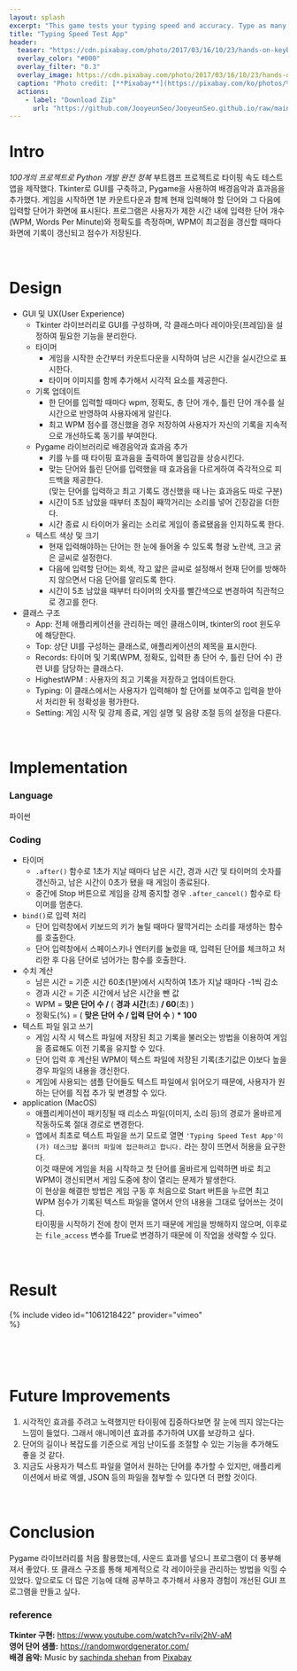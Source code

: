```yaml
---
layout: splash
excerpt: "This game tests your typing speed and accuracy. Type as many words as you can in 1 minute, and challenge yourself to beat your highest score."
title: "Typing Speed Test App"
header:
  teaser: "https://cdn.pixabay.com/photo/2017/03/16/10/23/hands-on-keyboard-2148723_1280.jpg"
  overlay_color: "#000"
  overlay_filter: "0.3"
  overlay_image: https://cdn.pixabay.com/photo/2017/03/16/10/23/hands-on-keyboard-2148723_1280.jpg
  caption: "Photo credit: [**Pixabay**](https://pixabay.com/ko/photos/%ED%82%A4%EB%B3%B4%EB%93%9C%EC%97%90-%EC%86%90-%EA%B1%B4%EB%B0%98-%EC%BB%B4%ED%93%A8%ED%8C%85-2148723/)"
  actions:
    - label: "Download Zip"
      url: "https://github.com/JooyeunSeo/JooyeunSeo.github.io/raw/main/download/Typing_Speed_Test_App.zip"
---
```


# Intro

*100개의 프로젝트로 Python 개발 완전 정복* 부트캠프 프로젝트로 타이핑 속도 테스트 앱을 제작했다. Tkinter로 GUI를 구축하고, Pygame을 사용하여 배경음악과 효과음을 추가했다. 게임을 시작하면 1분 카운트다운과 함께 현재 입력해야 할 단어와 그 다음에 입력할 단어가 화면에 표시된다. 프로그램은 사용자가 제한 시간 내에 입력한 단어 개수(WPM, Words Per Minute)와 정확도를 측정하며, WPM이 최고점을 갱신할 때마다 화면에 기록이 갱신되고 점수가 저장된다.
<br><br><br>

# Design

- GUI 및 UX(User Experience)
   - Tkinter 라이브러리로 GUI를 구성하며, 각 클래스마다 레이아웃(프레임)을 설정하여 필요한 기능을 분리한다.
   - 타이머
      - 게임을 시작한 순간부터 카운트다운을 시작하여 남은 시간을 실시간으로 표시한다.
      - 타이머 이미지를 함께 추가해서 시각적 요소를 제공한다.
   - 기록 업데이트
      - 한 단어를 입력할 때마다 wpm, 정확도, 총 단어 개수, 틀린 단어 개수를 실시간으로 반영하여 사용자에게 알린다.
      - 최고 WPM 점수를 갱신했을 경우 저장하여 사용자가 자신의 기록을 지속적으로 개선하도록 동기를 부여한다.
   - Pygame 라이브러리로 배경음악과 효과음 추가
      - 키를 누를 때 타이핑 효과음을 출력하여 몰입감을 상승시킨다.
      - 맞는 단어와 틀린 단어를 입력했을 때 효과음을 다르게하여 즉각적으로 피드백을 제공한다.    
      (맞는 단어를 입력하고 최고 기록도 갱신했을 때 나는 효과음도 따로 구분)
      - 시간이 5초 남았을 때부터 초침이 째깍거리는 소리를 넣어 긴장감을 더한다.
      - 시간 종료 시 타이머가 울리는 소리로 게임이 종료됐음을 인지하도록 한다.
   - 텍스트 색상 및 크기
      - 현재 입력해야하는 단어는 한 눈에 들어올 수 있도록 형광 노란색, 크고 굵은 글씨로 설정한다.
      - 다음에 입력할 단어는 회색, 작고 얇은 글씨로 설정해서 현재 단어를 방해하지 않으면서 다음 단어를 알리도록 한다.
      - 시간이 5초 남았을 때부터 타이머의 숫자를 빨간색으로 변경하여 직관적으로 경고를 한다.
- 클래스 구조
   - App: 전체 애플리케이션을 관리하는 메인 클래스이며, tkinter의 root 윈도우에 해당한다.
   - Top: 상단 UI를 구성하는 클래스로, 애플리케이션의 제목을 표시한다.
   - Records: 타이머 및 기록(WPM, 정확도, 입력한 총 단어 수, 틀린 단어 수) 관련 UI를 담당하는 클래스다.
   - HighestWPM : 사용자의 최고 기록을 저장하고 업데이트한다.
   - Typing: 이 클래스에서는 사용자가 입력해야 할 단어를 보여주고 입력을 받아서 처리한 뒤 정확성을 평가한다.
   - Setting: 게임 시작 및 강제 종료, 게임 설명 및 음량 조절 등의 설정을 다룬다.
<br><br><br>

# Implementation

### Language

파이썬

### Coding

- 타이머
   - `.after()` 함수로 1초가 지날 때마다 남은 시간, 경과 시간 및 타이머의 숫자를 갱신하고, 남은 시간이 0초가 됐을 때 게임이 종료된다.
   - 중간에 Stop 버튼으로 게임을 강제 중지할 경우 `.after_cancel()` 함수로 타이머를 멈춘다.
- `bind()`로 입력 처리
   - 단어 입력창에서 키보드의 키가 눌릴 때마다 딸깍거리는 소리를 재생하는 함수를 호출한다.
   - 단어 입력창에서 스페이스키나 엔터키를 눌렀을 때, 입력된 단어를 체크하고 처리한 후 다음 단어로 넘어가는 함수를 호출한다.
- 수치 계산
   - 남은 시간 = 기준 시간 60초(1분)에서 시작하여 1초가 지날 때마다 -1씩 감소
   - 경과 시간 = 기준 시간에서 남은 시간을 뺀 값 
   - WPM = **맞은 단어 수 /** ( **경과 시간**(초) **/ 60**(초) )
   - 정확도(%) = ( **맞은 단어 수 / 입력 단어 수** ) **\* 100**
- 텍스트 파일 읽고 쓰기
   - 게임 시작 시 텍스트 파일에 저장된 최고 기록을 불러오는 방법을 이용하여 게임을 종료해도 이전 기록을 유지할 수 있다.
   - 단어 입력 후 계산된 WPM이 텍스트 파일에 저장된 기록(초기값은 0)보다 높을 경우 파일의 내용을 갱신한다.
   - 게임에 사용되는 샘플 단어들도 텍스트 파일에서 읽어오기 때문에, 사용자가 원하는 단어를 직접 추가 및 변경할 수 있다.
- application (MacOS)
   - 애플리케이션이 패키징될 때 리소스 파일(이미지, 소리 등)의 경로가 올바르게 작동하도록 절대 경로로 변경한다.
   - 앱에서 최초로 텍스트 파일을 쓰기 모드로 열면 `'Typing Speed Test App'이(가) 데스크탑 폴더의 파일에 접근하려고 합니다.` 라는 창이 뜨면서 허용을 요구한다.   
   이것 때문에 게임을 처음 시작하고 첫 단어를 올바르게 입력하면 바로 최고 WPM이 갱신되면서 게임 도중에 창이 열리는 문제가 발생한다.    
   이 현상을 해결한 방법은 게임 구동 후 처음으로 Start 버튼을 누르면 최고 WPM 점수가 기록된 텍스트 파일을 열어서 안의 내용을 그대로 덮어쓰는 것이다.  
   타이핑을 시작하기 전에 창이 먼저 뜨기 때문에 게임을 방해하지 않으며, 이후로는 `file_access` 변수를 True로 변경하기 때문에 이 작업을 생략할 수 있다.
<br><br><br>

# Result

<div style="width: 70%;">{% include video id="1061218422" provider="vimeo" %}</div>

<br><br><br>

# Future Improvements

1. 시각적인 효과를 주려고 노력했지만 타이핑에 집중하다보면 잘 눈에 띄지 않는다는 느낌이 들었다. 그래서 애니메이션 효과를 추가하여 UX를 보강하고 싶다.
2. 단어의 길이나 복잡도를 기준으로 게임 난이도를 조절할 수 있는 기능을 추가해도 좋을 것 같다.
3. 지금도 사용자가 텍스트 파일을 열어서 원하는 단어를 추가할 수 있지만, 애플리케이션에서 바로 엑셀, JSON 등의 파일을 첨부할 수 있다면 더 편할 것이다.
<br><br><br>

# Conclusion

Pygame 라이브러리를 처음 활용했는데, 사운드 효과를 넣으니 프로그램이 더 풍부해져서 좋았다. 또 클래스 구조를 통해 체계적으로 각 레이아웃을 관리하는 방법을 익힐 수 있었다. 앞으로도 더 많은 기능에 대해 공부하고 추가해서 사용자 경험이 개선된 GUI 프로그램을 만들고 싶다.
<br>

### reference

**Tkinter 구현:** <https://www.youtube.com/watch?v=rilvj2hV-aM>    
**영어 단어 샘플:** <https://randomwordgenerator.com/>    
**배경 음악:** Music by <a href="https://pixabay.com/ko/users/sachinda4684-47311951/?utm_source=link-attribution&utm_medium=referral&utm_campaign=music&utm_content=289143">sachinda shehan</a> from <a href="https://pixabay.com//?utm_source=link-attribution&utm_medium=referral&utm_campaign=music&utm_content=289143">Pixabay</a>




